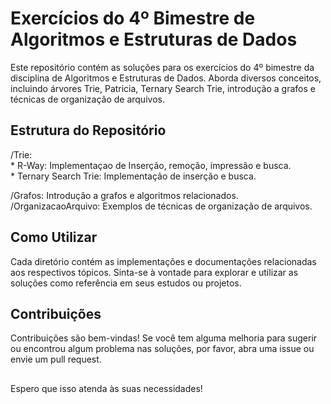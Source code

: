 # Exercícios do 4º Bimestre de Algoritmos e Estruturas de Dados
Este repositório contém as soluções para os exercícios do 4º bimestre da disciplina de Algoritmos e Estruturas de Dados. Aborda diversos conceitos, incluindo árvores Trie, Patricia, Ternary Search Trie, introdução a grafos e técnicas de organização de arquivos.

## Estrutura do Repositório
/Trie:  
    * R-Way: Implementaçao de Inserção, remoção, impressão e busca.  
    * Ternary Search Trie: Implementação de inserção e busca.  
  
/Grafos: Introdução a grafos e algoritmos relacionados.  
/OrganizacaoArquivo: Exemplos de técnicas de organização de arquivos.  

## Como Utilizar
Cada diretório contém as implementações e documentações relacionadas aos respectivos tópicos. Sinta-se à vontade para explorar e utilizar as soluções como referência em seus estudos ou projetos.

## Contribuições
Contribuições são bem-vindas! Se você tem alguma melhoria para sugerir ou encontrou algum problema nas soluções, por favor, abra uma issue ou envie um pull request.

##

Espero que isso atenda às suas necessidades!
